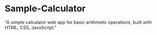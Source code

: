 # Sample-Calculator
"A simple calculator web app for basic arithmetic operations, built with HTML, CSS, JavaScript."
